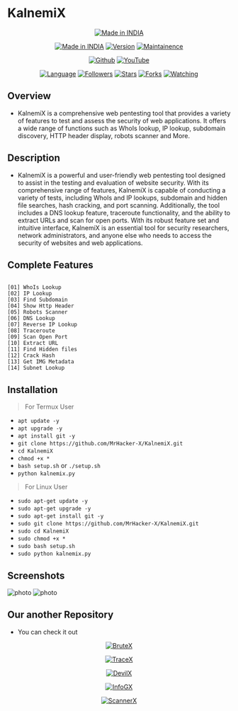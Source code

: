 # KalnemiX

<p align="center">
<a href="https://instagram.com/0hacker.x0"><img title="Made in INDIA" src="https://img.shields.io/badge/MADE%20IN-INDIA-SCRIPT?colorA=%23ff8100&colorB=%23017e40&colorC=%23ff0000&style=for-the-badge"></a>
</p>

<p align="center">
<a href="https://instagram.com/0hacker.x0"><img title="Made in INDIA" src="https://img.shields.io/badge/Tool-KalnemiX-green.svg"></a>
<a href="https://youtube.com/@Technolex"><img title="Version" src="https://img.shields.io/badge/Version-1.0-green.svg?style=flat-square"></a>
<a href="https://youtube.com/@Technolex"><img title="Maintainence" src="https://img.shields.io/badge/Maintained%3F-yes-green.svg"></a>
</p>

<p align="center">
<a href="https://github.com/MrHacker-X"><img title="Github" src="https://img.shields.io/badge/MrHacker-X-brightgreen?style=for-the-badge&logo=github"></a>
<a href="https://youtube.com/@Technolex"><img title="YouTube" src="https://img.shields.io/badge/YouTube-Technolex-red?style=for-the-badge&logo=Youtube"></a>
</p>
<p align="center">
<a href="https://github.com/MrHacker-X"><img title="Language" src="https://img.shields.io/badge/Made%20with-Python-1f425f.svg?v=103"></a>
<a href="https://github.com/MrHacker-X"><img title="Followers" src="https://img.shields.io/github/followers/MrHacker-X?color=blue&style=flat-square"></a>
<a href="https://github.com/MrHacker-X"><img title="Stars" src="https://img.shields.io/github/stars/MrHacker-X/KalnemiX?color=red&style=flat-square"></a>
<a href="https://github.com/MrHacker-X"><img title="Forks" src="https://img.shields.io/github/forks/MrHacker-X/KalnemiX?color=red&style=flat-square"></a>
<a href="https://github.com/MrHacker-X"><img title="Watching" src="https://img.shields.io/github/watchers/MrHacker-X/KalnemiX?label=Watchers&color=blue&style=flat-square"></a>

</p>

## Overview

+ KalnemiX is a comprehensive web pentesting tool that provides a variety of features to test and assess the security of web applications. It offers a wide range of functions such as WhoIs lookup, IP lookup, subdomain discovery, HTTP header display, robots scanner and More.

## Description

+ KalnemiX is a powerful and user-friendly web pentesting tool designed to assist in the testing and evaluation of website security. With its comprehensive range of features, KalnemiX is capable of conducting a variety of tests, including WhoIs and IP lookups, subdomain and hidden file searches, hash cracking, and port scanning. Additionally, the tool includes a DNS lookup feature, traceroute functionality, and the ability to extract URLs and scan for open ports. With its robust feature set and intuitive interface, KalnemiX is an essential tool for security researchers, network administrators, and anyone else who needs to access the security of websites and web applications.

## Complete Features

```

[01] WhoIs Lookup
[02] IP Lookup   
[03] Find Subdomain  
[04] Show Http Header
[05] Robots Scanner  
[06] DNS Lookup  
[07] Reverse IP Lookup 
[08] Traceroute  
[09] Scan Open Port  
[10] Extract URL 
[11] Find Hidden files 
[12] Crack Hash  
[13] Get IMG Metadata
[14] Subnet Lookup                      

```

## Installation
> For Termux User
+ `apt update -y`
+ `apt upgrade -y`
+ `apt install git -y`
+ `git clone https://github.com/MrHacker-X/KalnemiX.git`
+ `cd KalnemiX`
+ `chmod +x *`
+ `bash setup.sh` or `./setup.sh`
+ `python kalnemix.py`

> For Linux User
+ `sudo apt-get update -y`
+ `sudo apt-get upgrade -y`
+ `sudo apt-get install git -y`
+ `sudo git clone https://github.com/MrHacker-X/KalnemiX.git`
+ `sudo cd KalnemiX`
+ `sudo chmod +x *`
+ `sudo bash setup.sh`
+ `sudo python kalnemix.py`

## Screenshots

![photo](https://i.ibb.co/hWDDLQh/0th.png)
![photo](https://i.ibb.co/4pM3bD2/1st.png)


## Our another Repository

+ You can check it out
<p align="center"><a href="https://github.com/MrHacker-X/BruteX.git/"><img title="BruteX" src="https://github-readme-stats.vercel.app/api/pin/?username=MrHacker-X&repo=BruteX&theme=dark"></a>
<p align="center"><a href="https://github.com/MrHacker-X/TraceX.git/"><img title="TraceX" src="https://github-readme-stats.vercel.app/api/pin/?username=MrHacker-X&repo=TraceX&theme=dark"></a>
<p align="center"><a href="https://github.com/MrHacker-X/DevilX.git/"><img title="DevilX" src="https://github-readme-stats.vercel.app/api/pin/?username=MrHacker-X&repo=DevilX&theme=dark"></a>
<p align="center"><a href="https://github.com/MrHacker-X/InfoGX.git/"><img title="InfoGX" src="https://github-readme-stats.vercel.app/api/pin/?username=MrHacker-X&repo=InfoGX&theme=dark"></a>
<p align="center"><a href="https://github.com/MrHacker-X/ScannerX.git/"><img title="ScannerX" src="https://github-readme-stats.vercel.app/api/pin/?username=MrHacker-X&repo=ScannerX&theme=dark"></a>


